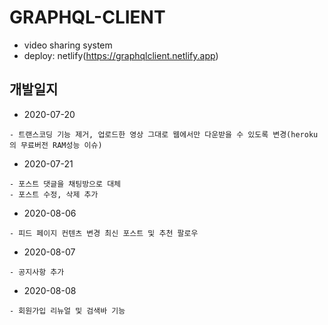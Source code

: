 # GRAPHQL-CLIENT 
- video sharing system
- deploy: netlify(https://graphqlclient.netlify.app)


## 개발일지

- 2020-07-20
```
- 트랜스코딩 기능 제거, 업로드한 영상 그대로 웹에서만 다운받을 수 있도록 변경(heroku의 무료버전 RAM성능 이슈)
```

- 2020-07-21
```
- 포스트 댓글을 채팅방으로 대체
- 포스트 수정, 삭제 추가
```

- 2020-08-06
```
- 피드 페이지 컨텐츠 변경 최신 포스트 및 추천 팔로우
```

- 2020-08-07
```
- 공지사항 추가
```

- 2020-08-08
```
- 회원가입 리뉴얼 및 검색바 기능 
```
